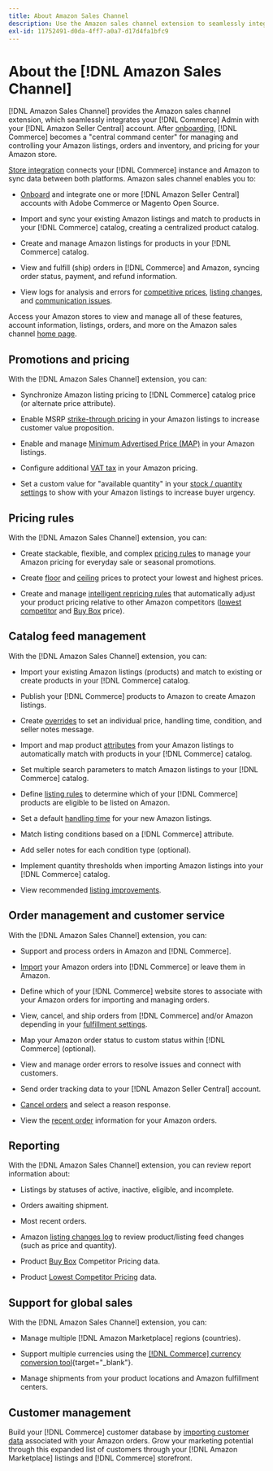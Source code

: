 ```yaml
---
title: About Amazon Sales Channel
description: Use the Amazon sales channel extension to seamlessly integrate Adobe Commerce or Magento Open Source with your Amazon Seller Central account.
exl-id: 11752491-d0da-4ff7-a0a7-d17d4fa1bfc9
---
```

# About the [!DNL Amazon Sales Channel]

[!DNL Amazon Sales Channel] provides the Amazon sales channel extension, which seamlessly integrates your [!DNL Commerce] Admin with your [!DNL Amazon Seller Central] account. After [onboarding](./amazon-onboarding-home.md), [!DNL Commerce] becomes a "central command center" for managing and controlling your Amazon listings, orders and inventory, and pricing for your Amazon store.

[Store integration](./store-integration.md) connects your [!DNL Commerce] instance and Amazon to sync data between both platforms. Amazon sales channel enables you to:

- [Onboard](./amazon-onboarding-home.md) and integrate one or more [!DNL Amazon Seller Central] accounts with Adobe Commerce or Magento Open Source.

- Import and sync your existing Amazon listings and match to products in your [!DNL Commerce] catalog, creating a centralized product catalog.

- Create and manage Amazon listings for products in your [!DNL Commerce] catalog.

- View and fulfill (ship) orders in [!DNL Commerce] and Amazon, syncing order status, payment, and refund information.

- View logs for analysis and errors for [competitive prices](./competitive-price-analysis.md), [listing changes](./listing-changes-log.md), and [communication issues](./communication-errors-log.md).

Access your Amazon stores to view and manage all of these features, account information, listings, orders, and more on the Amazon sales channel [home page](./amazon-sales-channel-home.md).

## Promotions and pricing

With the [!DNL Amazon Sales Channel] extension, you can:

- Synchronize Amazon listing pricing to [!DNL Commerce] catalog price (or alternate price attribute).

- Enable MSRP [strike-through pricing](./listing-price.md#configure-listing-price-settings) in your Amazon listings to increase customer value proposition.

- Enable and manage [Minimum Advertised Price (MAP)](./listing-price.md#configure-listing-price-settings) in your Amazon listings.

- Configure additional [VAT tax](./listing-price.md#configure-listing-price-settings) in your Amazon pricing.

- Set a custom value for "available quantity" in your [stock / quantity settings](./stock-quantity.md#configure-stock--quantity-settings) to show with your Amazon listings to increase buyer urgency.

## Pricing rules

With the [!DNL Amazon Sales Channel] extension, you can:

- Create stackable, flexible, and complex [pricing rules](./pricing-products.md) to manage your Amazon pricing for everyday sale or seasonal promotions.

- Create [floor](./floor-price.md) and [ceiling](./optional-ceiling-price.md) prices to protect your lowest and highest prices.

- Create and manage [intelligent repricing rules](./intelligent-repricing-rules.md) that automatically adjust your product pricing relative to other Amazon competitors ([lowest competitor](./lowest-competitor-pricing.md) and [Buy Box](./buy-box-competitor-pricing.md) price).

## Catalog feed management

With the [!DNL Amazon Sales Channel] extension, you can:

- Import your existing Amazon listings (products) and match to existing or create products in your [!DNL Commerce] catalog.

- Publish your [!DNL Commerce] products to Amazon to create Amazon listings.

- Create [overrides](./creating-editing-overrides.md) to set an individual price, handling time, condition, and seller notes message.

- Import and map product [attributes](./attributes-view.md) from your Amazon listings to automatically match with products in your [!DNL Commerce] catalog.

- Set multiple search parameters to match Amazon listings to your [!DNL Commerce] catalog.

- Define [listing rules](./listing-rules.md) to determine which of your [!DNL Commerce] products are eligible to be listed on Amazon.

- Set a default [handling time](./product-listing-actions.md) for your new Amazon listings.

- Match listing conditions based on a [!DNL Commerce] attribute.

- Add seller notes for each condition type (optional).

- Implement quantity thresholds when importing Amazon listings into your [!DNL Commerce] catalog.

- View recommended [listing improvements](./listing-improvements.md).

## Order management and customer service

With the [!DNL Amazon Sales Channel] extension, you can:

- Support and process orders in Amazon and [!DNL Commerce].

- [Import](./order-settings.md#configure-order-settings) your Amazon orders into [!DNL Commerce] or leave them in Amazon.

- Define which of your [!DNL Commerce] website stores to associate with your Amazon orders for importing and managing orders.

- View, cancel, and ship orders from [!DNL Commerce] and/or Amazon depending in your [fulfillment settings](./fulfilled-by.md).

- Map your Amazon order status to custom status within [!DNL Commerce] (optional).

- View and manage order errors to resolve issues and connect with customers.

- Send order tracking data to your [!DNL Amazon Seller Central] account.

- [Cancel orders](./cancel-unshipped-order.md) and select a reason response.

- View the [recent order](./amazon-store-dashboard.md) information for your Amazon orders.

## Reporting

With the [!DNL Amazon Sales Channel] extension, you can review report information about:

- Listings by statuses of active, inactive, eligible, and incomplete.

- Orders awaiting shipment.

- Most recent orders.

- Amazon [listing changes log](./listing-changes-log.md) to review product/listing feed changes (such as price and quantity).

- Product [Buy Box](./buy-box-competitor-pricing.md) Competitor Pricing data.

- Product [Lowest Competitor Pricing](./lowest-competitor-pricing.md) data.

## Support for global sales

With the [!DNL Amazon Sales Channel] extension, you can:

- Manage multiple [!DNL Amazon Marketplace] regions (countries).

- Support multiple currencies using the [[!DNL Commerce] currency conversion tool](https://docs.magento.com/user-guide/stores/currency-configuration.html){target="_blank"}.

- Manage shipments from your product locations and Amazon fulfillment centers.

## Customer management

Build your [!DNL Commerce] customer database by [importing customer data](./order-settings.md#configure-order-settings) associated with your Amazon orders. Grow your marketing potential through this expanded list of customers through your [!DNL Amazon Marketplace] listings and [!DNL Commerce] storefront.
